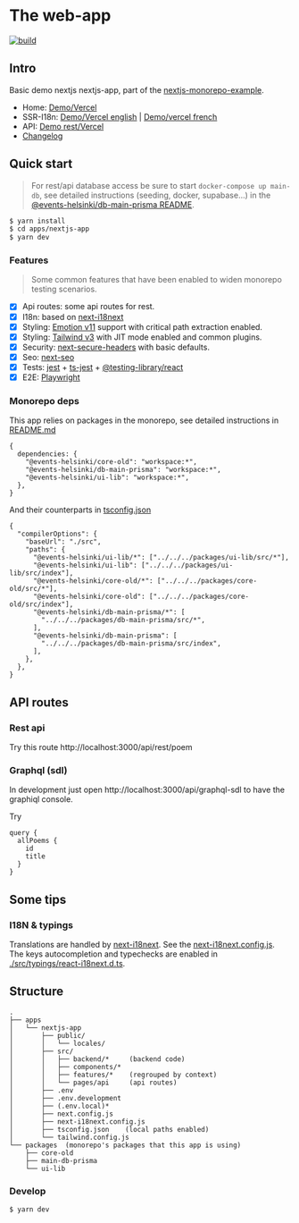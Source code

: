 # The web-app

<p align="left">
  <a aria-label="Build" href="https://github.com/belgattitude/nextjs-monorepo-example/actions?query=workflow%3ACI">
    <img alt="build" src="https://img.shields.io/github/workflow/status/belgattitude/nextjs-monorepo-example/CI-web-app/main?label=CI&logo=github&style=flat-quare&labelColor=000000" />
  </a>
</p>

## Intro

Basic demo nextjs nextjs-app, part of the [nextjs-monorepo-example](https://github.com/belgattitude/nextjs-monorepo-example).

- Home: [Demo/Vercel](https://monorepo-nextjs-app.vercel.app)
- SSR-I18n: [Demo/Vercel english](https://monorepo-nextjs-app.vercel.app/en/home) | [Demo/vercel french](https://monorepo-nextjs-app.vercel.app/fr/home)
- API: [Demo rest/Vercel](https://monorepo-nextjs-app.vercel.app/api/rest/post/1)
- [Changelog](https://github.com/belgattitude/monorepo-nextjs-app/blob/main/apps/nextjs-app/CHANGELOG.md)

## Quick start

> For rest/api database access be sure to start `docker-compose up main-db`,
> see detailed instructions (seeding, docker, supabase...) in the [@events-helsinki/db-main-prisma README](https://github.com/belgattitude/nextjs-monorepo-example/blob/main/packages/db-main-prisma/README.md).

```bash
$ yarn install
$ cd apps/nextjs-app
$ yarn dev
```

### Features

> Some common features that have been enabled to widen monorepo testing scenarios.

- [x] Api routes: some api routes for rest.
- [x] I18n: based on [next-i18next](https://github.com/isaachinman/next-i18next)
- [x] Styling: [Emotion v11](https://emotion.sh/) support with critical path extraction enabled.
- [x] Styling: [Tailwind v3](https://tailwindcss.com/) with JIT mode enabled and common plugins.
- [x] Security: [next-secure-headers](https://github.com/jagaapple/next-secure-headers) with basic defaults.
- [x] Seo: [next-seo](https://github.com/garmeeh/next-seo)
- [x] Tests: [jest](https://jestjs.io/) + [ts-jest](https://github.com/kulshekhar/ts-jest) + [@testing-library/react](https://testing-library.com/)
- [x] E2E: [Playwright](https://playwright.dev/)

### Monorepo deps

This app relies on packages in the monorepo, see detailed instructions in [README.md](https://github.com/belgattitude/nextjs-monorepo-example)

```json5
{
  dependencies: {
    "@events-helsinki/core-old": "workspace:*",
    "@events-helsinki/db-main-prisma": "workspace:*",
    "@events-helsinki/ui-lib": "workspace:*",
  },
}
```

And their counterparts in [tsconfig.json](./tsconfig.json)

```json5
{
  "compilerOptions": {
    "baseUrl": "./src",
    "paths": {
      "@events-helsinki/ui-lib/*": ["../../../packages/ui-lib/src/*"],
      "@events-helsinki/ui-lib": ["../../../packages/ui-lib/src/index"],
      "@events-helsinki/core-old/*": ["../../../packages/core-old/src/*"],
      "@events-helsinki/core-old": ["../../../packages/core-old/src/index"],
      "@events-helsinki/db-main-prisma/*": [
        "../../../packages/db-main-prisma/src/*",
      ],
      "@events-helsinki/db-main-prisma": [
        "../../../packages/db-main-prisma/src/index",
      ],
    },
  },
}
```

## API routes

### Rest api

Try this route http://localhost:3000/api/rest/poem

### Graphql (sdl)

In development just open http://localhost:3000/api/graphql-sdl to have the graphiql console.

Try

```gql
query {
  allPoems {
    id
    title
  }
}
```

## Some tips

### I18N & typings

Translations are handled by [next-i18next](https://github.com/isaachinman/next-i18next).
See the [next-i18next.config.js](./next-i18next.config.js).
The keys autocompletion and typechecks are enabled in [./src/typings/react-i18next.d.ts](./src/typings/react-i18next.d.ts).

## Structure

```
.
├── apps
│   └── nextjs-app
│       ├── public/
│       │   └── locales/
│       ├── src/
│       │   ├── backend/*     (backend code)
│       │   ├── components/*
│       │   ├── features/*    (regrouped by context)
│       │   └── pages/api     (api routes)
│       ├── .env
│       ├── .env.development
│       ├── (.env.local)*
│       ├── next.config.js
│       ├── next-i18next.config.js
│       ├── tsconfig.json    (local paths enabled)
│       └── tailwind.config.js
└── packages  (monorepo's packages that this app is using)
    ├── core-old
    ├── main-db-prisma
    └── ui-lib
```

### Develop

```
$ yarn dev
```
